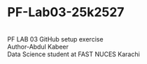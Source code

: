 # PF-Lab03-25k2527
<br> 
PF LAB 03 GitHub setup exercise
<br>
Author-Abdul Kabeer 
<br>
Data Science student at FAST NUCES Karachi 

